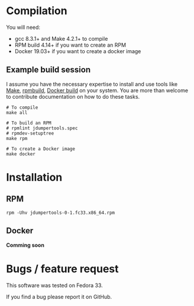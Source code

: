 # Compilation

You will need:

* gcc 8.3.1+ and Make 4.2.1+ to compile
* RPM build 4.14+ if you want to create an RPM
* Docker 19.03+ if you want to create a docker image

## Example build session

I assume you have the necessary expertise to install and use tools like [Make](https://en.wikipedia.org/wiki/Makefile), [rpmbuild](https://www.redhat.com/sysadmin/create-rpm-package), [Docker build](https://docs.docker.com/engine/reference/commandline/build/) on your system. You are more than welcome to contribute documentation on how to do these tasks.


```
# To compile
make all

# To build an RPM
# rpmlint jdumpertools.spec
# rpmdev-setuptree
make rpm

# To create a Docker image
make docker
```

# Installation

## RPM
```
rpm -Uhv jdumpertools-0-1.fc33.x86_64.rpm
```

## Docker

__Comming soon__


# Bugs / feature request

This software was tested on Fedora 33.

If you find a bug please report it on GitHub.

